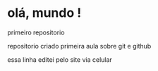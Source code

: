 # olá, mundo !
 primeiro repositorio

repositorio criado primeira aula sobre git e github

essa linha editei pelo site via celular